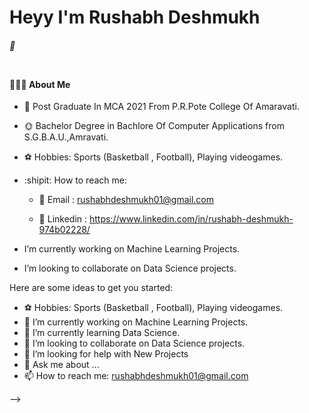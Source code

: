 <h1> Heyy I'm Rushabh Deshmukh </h1>
<h5> 🍁 </h5>
<img src="https://raw.githubusercontent.com/andreasbm/readme/master/assets/lines/colored.png" img width="5000" height="2" />

<h4> 👨🏻‍💻 About Me </h4>

- 🌈 Post Graduate In MCA 2021 From P.R.Pote College Of Amaravati.

- 🌞 Bachelor Degree in  Bachlore Of Computer Applications from S.G.B.A.U.,Amravati.



- ⚽️ Hobbies: Sports (Basketball , Football), Playing videogames.
- :shipit: How to reach me:

   * 📍 Email : rushabhdeshmukh01@gmail.com
    
   * 📍 Linkedin : https://www.linkedin.com/in/rushabh-deshmukh-974b02228/
  
 

- I’m currently working on Machine Learning Projects.
- I’m looking to collaborate on Data Science projects.

Here are some ideas to get you started:
- ⚽️ Hobbies: Sports (Basketball , Football), Playing videogames.
- 🔭 I’m currently working on Machine Learning Projects.
- 🌱 I’m currently learning Data Science.
- 👯 I’m looking to collaborate on Data Science projects.
- 🤔 I’m looking for help with New Projects
- 💬 Ask me about ...
- 📫 How to reach me: rushabhdeshmukh01@gmail.com

-->
